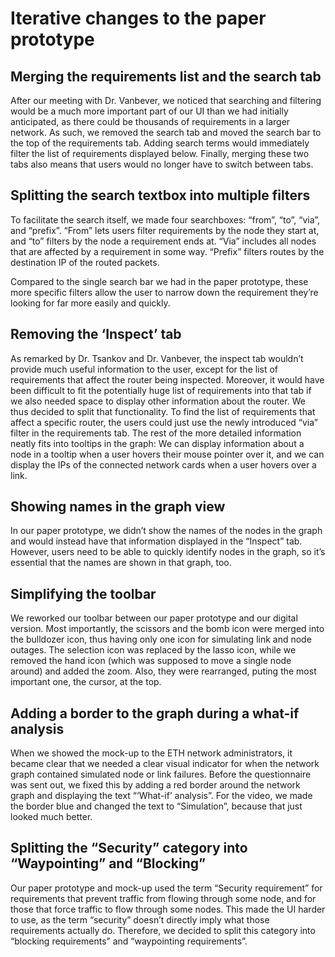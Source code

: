 # Iterative changes to the paper prototype

## Merging the requirements list and the search tab

After our meeting with Dr. Vanbever, we noticed that searching and filtering would be a much more important part of our UI than we had initially anticipated, as there could be thousands of requirements in a larger network. As such, we removed the search tab and moved the search bar to the top of the requirements tab. Adding search terms would immediately filter the list of requirements displayed below. Finally, merging these two tabs also means that users would no longer have to switch between tabs.

## Splitting the search textbox into multiple filters

To facilitate the search itself, we made four searchboxes: “from”, “to”, “via”, and “prefix”. “From” lets users filter requirements by the node they start at, and “to” filters by the node a requirement ends at. “Via” includes all nodes that are affected by a requirement in some way. “Prefix” filters routes by the destination IP of the routed packets.

Compared to the single search bar we had in the paper prototype, these more specific filters allow the user to narrow down the requirement they’re looking for far more easily and quickly.

## Removing the ‘Inspect’ tab
As remarked by Dr. Tsankov and Dr. Vanbever, the inspect tab wouldn’t provide much useful information to the user, except for the list of requirements that affect the router being inspected. Moreover, it would have been difficult to fit the potentially huge list of requirements into that tab if we also needed space to display other information about the router.
We thus decided to split that functionality. To find the list of requirements that affect a specific router, the users could just use the newly introduced “via” filter in the requirements tab. The rest of the more detailed information neatly fits into tooltips in the graph: We can display information about a node in a tooltip when a user hovers their mouse pointer over it, and we can display the IPs of the connected network cards when a user hovers over a link.

## Showing names in the graph view
In our paper prototype, we didn’t show the names of the nodes in the graph and would instead have that information displayed in the “Inspect” tab. However, users need to be able to quickly identify nodes in the graph, so it’s essential that the names are shown in that graph, too.

## Simplifying the toolbar
We reworked our toolbar between our paper prototype and our digital version. Most importantly, the scissors and the bomb icon were merged into the bulldozer icon, thus having only one icon for simulating link and node outages.
The selection icon was replaced by the lasso icon, while we removed the hand icon (which was supposed to move a single node around) and added the zoom. Also, they were rearranged, puting the most important one, the cursor, at the top.

## Adding a border to the graph during a what-if analysis
When we showed the mock-up to the ETH network administrators, it became clear that we needed a clear visual indicator for when the network graph contained simulated node or link failures. Before the questionnaire was sent out, we fixed this by adding a red border around the network graph and displaying the text “‘What-if’ analysis”. For the video, we made the border blue and changed the text to “Simulation”, because that just looked much better.

## Splitting the “Security” category into “Waypointing” and “Blocking”
Our paper prototype and mock-up used the term “Security requirement” for requirements that prevent traffic from flowing through some node, and for those that force traffic to flow through some nodes. This made the UI harder to use, as the term “security” doesn’t directly imply what those requirements actually do. Therefore, we decided to split this category into “blocking requirements” and “waypointing requirements”.
